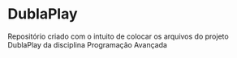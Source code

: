 # DublaPlay
Repositório criado com o intuito de colocar os arquivos do projeto DublaPlay da disciplina Programação Avançada
